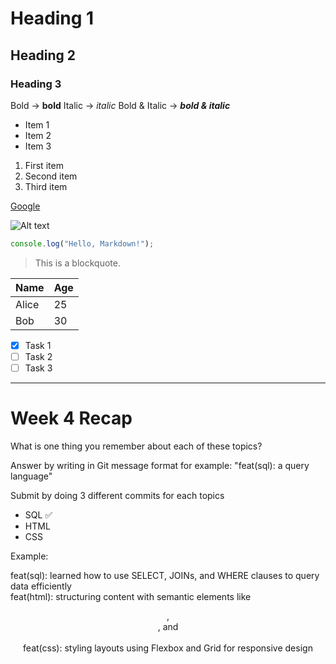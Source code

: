 # Heading 1

## Heading 2

### Heading 3

Bold → **bold**
Italic → _italic_
Bold & Italic → **_bold & italic_**

- Item 1
- Item 2
- Item 3

1. First item
2. Second item
3. Third item

[Google](https://www.google.com)

![Alt text](https://example.com/image.jpg)

```js
console.log("Hello, Markdown!");
```

> This is a blockquote.

| Name  | Age |
| ----- | --- |
| Alice | 25  |
| Bob   | 30  |

- [x] Task 1
- [ ] Task 2
- [ ] Task 3

---

# Week 4 Recap

What is one thing you remember about each of these topics?

Answer by writing in Git message format for example: "feat(sql): a query language"

Submit by doing 3 different commits for each topics

- SQL ✅
- HTML
- CSS

Example:

feat(sql): learned how to use SELECT, JOINs, and WHERE clauses to query data efficiently  
feat(html): structuring content with semantic elements like <header>, <section>, and <article>  
feat(css): styling layouts using Flexbox and Grid for responsive design
